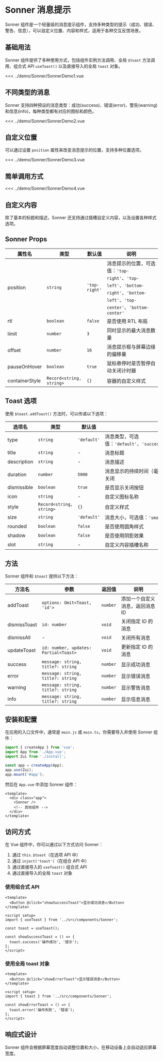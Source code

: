 # Sonner 消息提示

Sonner 组件是一个轻量级的消息提示组件，支持多种类型的提示（成功、错误、警告、信息），可以自定义位置、内容和样式，适用于各种交互反馈场景。

## 基础用法

Sonner 组件提供了多种使用方式，包括组件实例方法调用、全局 `$toast` 方法调用、组合式 API `useToast()` 以及直接导入的全局 `toast` 对象。

<script setup>
import SonnerDemo1 from "/demo/Sonner/SonnerDemo1.vue";
import SonnerDemo2 from "/demo/Sonner/SonnerDemo2.vue";
import SonnerDemo3 from "/demo/Sonner/SonnerDemo3.vue";
import SonnerDemo4 from "/demo/Sonner/SonnerDemo4.vue";
</script>

<Demo>
<SonnerDemo1/>
</Demo>

<CollapsibleCode>

<<< ../demo/Sonner/SonnerDemo1.vue

</CollapsibleCode>

## 不同类型的消息

Sonner 支持四种预设的消息类型：成功(success)、错误(error)、警告(warning)和信息(info)，每种类型都有对应的图标和颜色。

<Demo>
<SonnerDemo2/>
</Demo>

<CollapsibleCode>

<<< ../demo/Sonner/SonnerDemo2.vue

</CollapsibleCode>

## 自定义位置

可以通过设置 `position` 属性来改变消息提示的位置，支持多种位置选项。

<Demo>
<SonnerDemo3/>
</Demo>

<CollapsibleCode>

<<< ../demo/Sonner/SonnerDemo3.vue

</CollapsibleCode>

## 简单调用方式

<Demo>
<SonnerDemo4/>
</Demo>

<CollapsibleCode>

<<< ../demo/Sonner/SonnerDemo4.vue

</CollapsibleCode>

## 自定义内容

除了基本的标题和描述，Sonner 还支持通过插槽自定义内容，以及设置各种样式选项。

## Sonner Props

| 属性名         | 类型                     | 默认值        | 说明                                                                                                                      |
| -------------- | ------------------------ | ------------- | ------------------------------------------------------------------------------------------------------------------------- |
| position       | `string`                 | `'top-right'` | 消息提示的位置，可选值：`'top-right'`、`'top-left'`、`'bottom-right'`、`'bottom-left'`、`'top-center'`、`'bottom-center'` |
| rtl            | `boolean`                | `false`       | 是否使用 RTL 布局                                                                                                         |
| limit          | `number`                 | `3`           | 同时显示的最大消息数量                                                                                                    |
| offset         | `number`                 | `16`          | 消息提示框与屏幕边缘的偏移量                                                                                              |
| pauseOnHover   | `boolean`                | `true`        | 鼠标悬停时是否暂停自动关闭计时器                                                                                          |
| containerStyle | `Record<string, string>` | `{}`          | 容器的自定义样式                                                                                                          |

## Toast 选项

使用 `$toast.addToast()` 方法时，可以传递以下选项：

| 选项名      | 类型                     | 默认值      | 说明                                                                         |
| ----------- | ------------------------ | ----------- | ---------------------------------------------------------------------------- |
| type        | `string`                 | `'default'` | 消息类型，可选值：`'default'`、`'success'`、`'error'`、`'warning'`、`'info'` |
| title       | `string`                 | -           | 消息标题                                                                     |
| description | `string`                 | -           | 消息描述                                                                     |
| duration    | `number`                 | `5000`      | 消息显示的持续时间（毫秒），设置为 `Infinity` 可禁用自动关闭                 |
| dismissible | `boolean`                | `true`      | 是否显示关闭按钮                                                             |
| icon        | `string`                 | -           | 自定义图标名称                                                               |
| style       | `Record<string, string>` | `{}`        | 自定义样式                                                                   |
| size        | `string`                 | `'default'` | 消息大小，可选值：`'small'`、`'default'`、`'large'`                          |
| rounded     | `boolean`                | `false`     | 是否使用圆角样式                                                             |
| shadow      | `boolean`                | `false`     | 是否使用阴影效果                                                             |
| slot        | `string`                 | -           | 自定义内容插槽名称                                                           |

## 方法

Sonner 组件和 `$toast` 提供以下方法：

| 方法名       | 参数                                  | 返回值   | 说明                            |
| ------------ | ------------------------------------- | -------- | ------------------------------- |
| addToast     | `options: Omit<Toast, 'id'>`          | `number` | 添加一个自定义消息，返回消息 ID |
| dismissToast | `id: number`                          | `void`   | 关闭指定 ID 的消息              |
| dismissAll   | -                                     | `void`   | 关闭所有消息                    |
| updateToast  | `id: number, updates: Partial<Toast>` | `void`   | 更新指定 ID 的消息              |
| success      | `message: string, title?: string`     | `number` | 显示成功消息                    |
| error        | `message: string, title?: string`     | `number` | 显示错误消息                    |
| warning      | `message: string, title?: string`     | `number` | 显示警告消息                    |
| info         | `message: string, title?: string`     | `number` | 显示信息消息                    |

## 安装和配置

在应用的入口文件中，通常是 `main.js` 或 `main.ts`，你需要导入并使用 Sonner 组件：

```javascript
import { createApp } from 'vue';
import App from './App.vue';
import Zui from './install';

const app = createApp(App);
app.use(Zui);
app.mount('#app');
```

然后在 `App.vue` 中添加 Sonner 组件：

```vue
<template>
  <div class="app">
    <Sonner />
    <!-- 其他组件 -->
  </div>
</template>
```

## 访问方式

在 Vue 组件中，你可以通过以下方式访问 Sonner：

1. 通过 `this.$toast`（在选项 API 中）
2. 通过 `inject('toast')`（在组合 API 中）
3. 通过直接导入的 `useToast()` 组合式 API
4. 通过直接导入的全局 `toast` 对象

### 使用组合式 API

```vue
<template>
  <Button @click="showSuccessToast">显示成功消息</Button>
</template>

<script setup>
import { useToast } from '../src/components/Sonner';

const toast = useToast();

const showSuccessToast = () => {
  toast.success('操作成功', '提示');
};
</script>
```

### 使用全局 toast 对象

```vue
<template>
  <Button @click="showErrorToast">显示错误消息</Button>
</template>

<script setup>
import { toast } from '../src/components/Sonner';

const showErrorToast = () => {
  toast.error('操作失败', '错误');
};
</script>
```

## 响应式设计

Sonner 组件会根据屏幕宽度自动调整位置和大小，在移动设备上会自动适应屏幕宽度。
